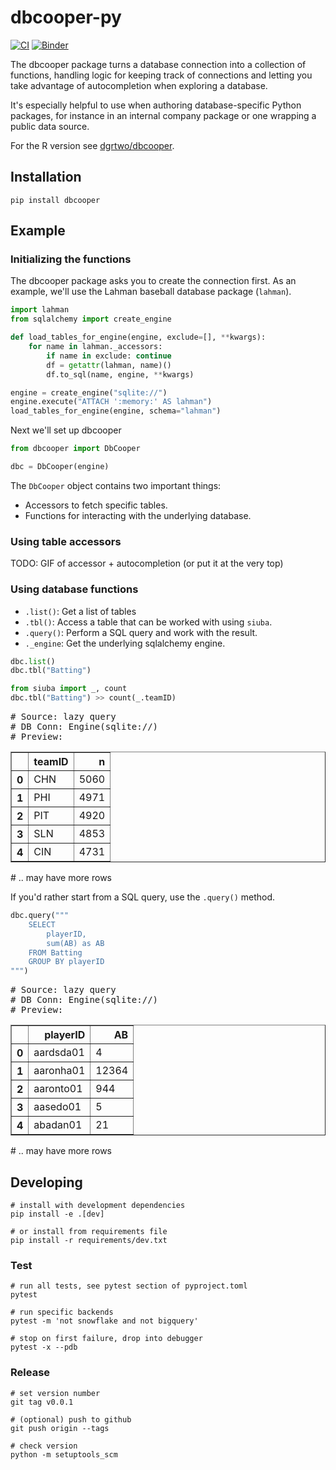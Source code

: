 # dbcooper-py

[![CI](https://github.com/machow/dbcooper-py/actions/workflows/ci.yml/badge.svg)](https://github.com/machow/dbcooper-py/actions/workflows/ci.yml)
[![Binder](https://mybinder.org/badge_logo.svg)](https://mybinder.org/v2/gh/machow/dbcooper-py/HEAD)

The dbcooper package turns a database connection into a collection of functions,
handling logic for keeping track of connections and letting you take advantage of
autocompletion when exploring a database.

It's especially helpful to use when authoring database-specific Python packages,
for instance in an internal company package or one wrapping a public data source.

For the R version see [dgrtwo/dbcooper](https://github.com/dgrtwo/dbcooper).

## Installation

```
pip install dbcooper
```

## Example

### Initializing the functions

The dbcooper package asks you to create the connection first.
As an example, we'll use the Lahman baseball database package (`lahman`).


```python
import lahman
from sqlalchemy import create_engine

def load_tables_for_engine(engine, exclude=[], **kwargs):
    for name in lahman._accessors:
        if name in exclude: continue
        df = getattr(lahman, name)()
        df.to_sql(name, engine, **kwargs)

engine = create_engine("sqlite://")
engine.execute("ATTACH ':memory:' AS lahman")
load_tables_for_engine(engine, schema="lahman")
```

Next we'll set up dbcooper


```python
from dbcooper import DbCooper

dbc = DbCooper(engine)
```

The `DbCooper` object contains two important things:

* Accessors to fetch specific tables.
* Functions for interacting with the underlying database.

### Using table accessors

TODO: GIF of accessor + autocompletion (or put it at the very top)

### Using database functions

* `.list()`: Get a list of tables
* `.tbl()`: Access a table that can be worked with using `siuba`.
* `.query()`: Perform a SQL query and work with the result.
* `._engine`: Get the underlying sqlalchemy engine.


```python
dbc.list()
dbc.tbl("Batting")

from siuba import _, count
dbc.tbl("Batting") >> count(_.teamID)
```




<div><pre># Source: lazy query
# DB Conn: Engine(sqlite://)
# Preview:
</pre><div>
<style scoped>
    .dataframe tbody tr th:only-of-type {
        vertical-align: middle;
    }

    .dataframe tbody tr th {
        vertical-align: top;
    }

    .dataframe thead th {
        text-align: right;
    }
</style>
<table border="1" class="dataframe">
  <thead>
    <tr style="text-align: right;">
      <th></th>
      <th>teamID</th>
      <th>n</th>
    </tr>
  </thead>
  <tbody>
    <tr>
      <th>0</th>
      <td>CHN</td>
      <td>5060</td>
    </tr>
    <tr>
      <th>1</th>
      <td>PHI</td>
      <td>4971</td>
    </tr>
    <tr>
      <th>2</th>
      <td>PIT</td>
      <td>4920</td>
    </tr>
    <tr>
      <th>3</th>
      <td>SLN</td>
      <td>4853</td>
    </tr>
    <tr>
      <th>4</th>
      <td>CIN</td>
      <td>4731</td>
    </tr>
  </tbody>
</table>
</div><p># .. may have more rows</p></div>



If you'd rather start from a SQL query, use the `.query()` method.


```python
dbc.query("""
    SELECT
        playerID,
        sum(AB) as AB
    FROM Batting
    GROUP BY playerID
""")
```




<div><pre># Source: lazy query
# DB Conn: Engine(sqlite://)
# Preview:
</pre><div>
<style scoped>
    .dataframe tbody tr th:only-of-type {
        vertical-align: middle;
    }

    .dataframe tbody tr th {
        vertical-align: top;
    }

    .dataframe thead th {
        text-align: right;
    }
</style>
<table border="1" class="dataframe">
  <thead>
    <tr style="text-align: right;">
      <th></th>
      <th>playerID</th>
      <th>AB</th>
    </tr>
  </thead>
  <tbody>
    <tr>
      <th>0</th>
      <td>aardsda01</td>
      <td>4</td>
    </tr>
    <tr>
      <th>1</th>
      <td>aaronha01</td>
      <td>12364</td>
    </tr>
    <tr>
      <th>2</th>
      <td>aaronto01</td>
      <td>944</td>
    </tr>
    <tr>
      <th>3</th>
      <td>aasedo01</td>
      <td>5</td>
    </tr>
    <tr>
      <th>4</th>
      <td>abadan01</td>
      <td>21</td>
    </tr>
  </tbody>
</table>
</div><p># .. may have more rows</p></div>



## Developing

```shell
# install with development dependencies
pip install -e .[dev]

# or install from requirements file
pip install -r requirements/dev.txt
```

### Test

```shell
# run all tests, see pytest section of pyproject.toml
pytest

# run specific backends
pytest -m 'not snowflake and not bigquery'

# stop on first failure, drop into debugger
pytest -x --pdb
```

### Release

```shell
# set version number
git tag v0.0.1

# (optional) push to github
git push origin --tags

# check version
python -m setuptools_scm
```
